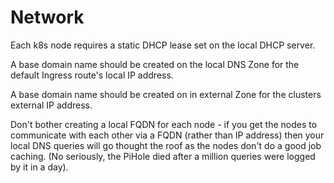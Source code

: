 # Network

Each k8s node requires a static DHCP lease set on the local DHCP server.

A base domain name should be created on the local DNS Zone for the default Ingress route's local IP address.

A base domain name should be created on in external Zone for the clusters external IP address.

Don't bother creating a local FQDN for each node - if you get the nodes to communicate with each other via a FQDN (rather than IP address) then your local DNS queries will go thought the roof as the nodes don't do a good job caching. (No seriously, the PiHole died after a million queries were logged by it in a day).